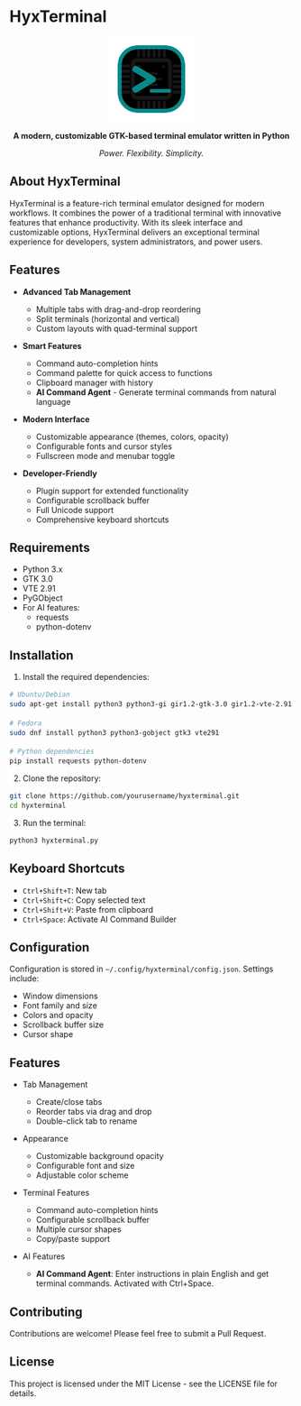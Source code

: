# HyxTerminal

<p align="center">
  <img src="HyxTerminal.png" alt="HyxTerminal Logo" width="150"/>
</p>

<p align="center">
  <b>A modern, customizable GTK-based terminal emulator written in Python</b>
</p>

<p align="center">
  <i>Power. Flexibility. Simplicity.</i>
</p>

## About HyxTerminal

HyxTerminal is a feature-rich terminal emulator designed for modern workflows. It combines the power of a traditional terminal with innovative features that enhance productivity. With its sleek interface and customizable options, HyxTerminal delivers an exceptional terminal experience for developers, system administrators, and power users.

## Features

- **Advanced Tab Management**
  - Multiple tabs with drag-and-drop reordering
  - Split terminals (horizontal and vertical)
  - Custom layouts with quad-terminal support
  
- **Smart Features**
  - Command auto-completion hints
  - Command palette for quick access to functions
  - Clipboard manager with history
  - **AI Command Agent** - Generate terminal commands from natural language
  
- **Modern Interface**
  - Customizable appearance (themes, colors, opacity)
  - Configurable fonts and cursor styles
  - Fullscreen mode and menubar toggle
  
- **Developer-Friendly**
  - Plugin support for extended functionality
  - Configurable scrollback buffer
  - Full Unicode support
  - Comprehensive keyboard shortcuts

## Requirements

- Python 3.x
- GTK 3.0
- VTE 2.91
- PyGObject
- For AI features:
  - requests
  - python-dotenv

## Installation

1. Install the required dependencies:

```bash
# Ubuntu/Debian
sudo apt-get install python3 python3-gi gir1.2-gtk-3.0 gir1.2-vte-2.91

# Fedora
sudo dnf install python3 python3-gobject gtk3 vte291

# Python dependencies
pip install requests python-dotenv
```

2. Clone the repository:

```bash
git clone https://github.com/yourusername/hyxterminal.git
cd hyxterminal
```

3. Run the terminal:

```bash
python3 hyxterminal.py
```

## Keyboard Shortcuts

- `Ctrl+Shift+T`: New tab
- `Ctrl+Shift+C`: Copy selected text
- `Ctrl+Shift+V`: Paste from clipboard
- `Ctrl+Space`: Activate AI Command Builder

## Configuration

Configuration is stored in `~/.config/hyxterminal/config.json`. Settings include:

- Window dimensions
- Font family and size
- Colors and opacity
- Scrollback buffer size
- Cursor shape

## Features

- Tab Management
  - Create/close tabs
  - Reorder tabs via drag and drop
  - Double-click tab to rename
  
- Appearance
  - Customizable background opacity
  - Configurable font and size
  - Adjustable color scheme
  
- Terminal Features
  - Command auto-completion hints
  - Configurable scrollback buffer
  - Multiple cursor shapes
  - Copy/paste support

- AI Features
  - **AI Command Agent**: Enter instructions in plain English and get terminal commands. Activated with Ctrl+Space.

## Contributing

Contributions are welcome! Please feel free to submit a Pull Request.

## License

This project is licensed under the MIT License - see the LICENSE file for details.
